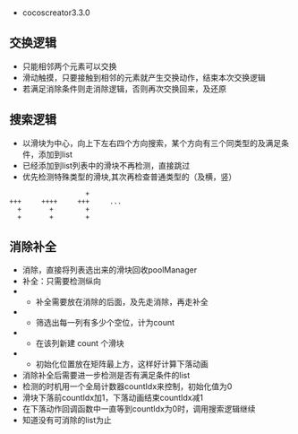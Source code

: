 ### 
- cocoscreator3.3.0
## 交换逻辑
- 只能相邻两个元素可以交换
- 滑动触摸，只要接触到相邻的元素就产生交换动作，结束本次交换逻辑
- 若满足消除条件则走消除逻辑，否则再次交换回来，及还原
## 搜索逻辑
- 以滑块为中心，向上下左右四个方向搜索，某个方向有三个同类型的及满足条件，添加到list
- 已经添加到list列表中的滑块不再检测，直接跳过
- 优先检测特殊类型的滑块,其次再检查普通类型的（及横，竖）
```
                   +
+++     ++++     +++     ...
  +       +        +
  +       +        +        
```
## 消除补全
- 消除，直接将列表选出来的滑块回收poolManager
- 补全：只需要检测纵向
- - 补全需要放在消除的后面，及先走消除，再走补全
- - 筛选出每一列有多少个空位，计为count
- - 在该列新建 count 个滑块
- - 初始化位置放在矩阵最上方，这样好计算下落动画
- 消除补全后需要进一步检测是否有满足条件的list
- 检测的时机用一个全局计数器countIdx来控制，初始化值为0
- 滑块下落前countIdx加1，下落动画结束countIdx减1
- 在下落动作回调函数中一直等到countIdx为0时，调用搜索逻辑继续
- 知道没有可消除的list为止